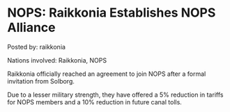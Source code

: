 # NOPS: Raikkonia Establishes NOPS Alliance

Posted by: raikkonia

Nations involved: Raikkonia, NOPS

Raikkonia officially reached an agreement to join NOPS after a formal invitation from Solborg.

Due to a lesser military strength, they have offered a 5% reduction in tariffs for NOPS members and a 10% reduction in future canal tolls.
